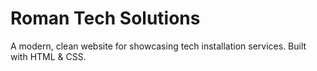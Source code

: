 # Roman Tech Solutions

A modern, clean website for showcasing tech installation services. Built with HTML & CSS.
